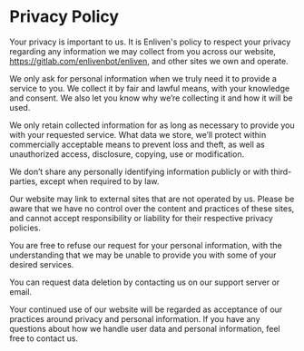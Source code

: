 # Privacy Policy
Your privacy is important to us. It is Enliven's policy to respect your privacy regarding any information we may collect from you across our website, https://gitlab.com/enlivenbot/enliven, and other sites we own and operate.

We only ask for personal information when we truly need it to provide a service to you. We collect it by fair and lawful means, with your knowledge and consent. We also let you know why we’re collecting it and how it will be used.

We only retain collected information for as long as necessary to provide you with your requested service. What data we store, we’ll protect within commercially acceptable means to prevent loss and theft, as well as unauthorized access, disclosure, copying, use or modification.

We don’t share any personally identifying information publicly or with third-parties, except when required to by law.

Our website may link to external sites that are not operated by us. Please be aware that we have no control over the content and practices of these sites, and cannot accept responsibility or liability for their respective privacy policies.

You are free to refuse our request for your personal information, with the understanding that we may be unable to provide you with some of your desired services.

You can request data deletion by contacting us on our support server or email.

Your continued use of our website will be regarded as acceptance of our practices around privacy and personal information. If you have any questions about how we handle user data and personal information, feel free to contact us.

